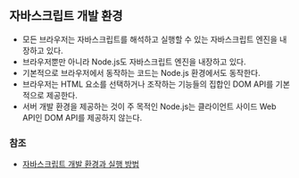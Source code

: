 ## 자바스크립트 개발 환경

* 모든 브라우저는 자바스크립트를 해석하고 실행할 수 있는 자바스크립트 엔진을 내장하고 있다.  
* 브라우저뿐만 아니라 Node.js도 자바스크립트 엔진을 내장하고 있다.  
* 기본적으로 브라우저에서 동작하는 코드는 Node.js 환경에서도 동작한다. 
* 브라우저는 HTML 요소를 선택하거나 조작하는 기능들의 집합인 DOM API를 기본적으로 제공한다.  
* 서버 개발 환경을 제공하는 것이 주 목적인 Node.js는 클라이언트 사이드 Web API인 DOM API를 제공하지 않는다.  





### 참조

- [자바스크립트 개발 환경과 실행 방법](https://poiemaweb.com/js-hello-world)

